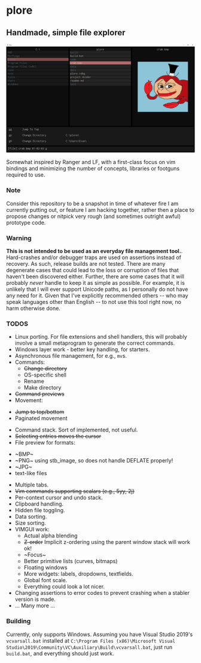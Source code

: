 # plore
## Handmade, simple file explorer
![plore 0.1.2](docs/plore-v-0-1-2.png)

Somewhat inspired by Ranger and LF, with a first-class focus on vim bindings and minimizing the number of concepts, libraries or footguns required to use.

### Note
Consider this repository to be a snapshot in time of whatever fire I am currently putting out, or feature I am hacking together, rather then a place to propose changes or nitpick very rough (and sometimes outright awful) prototype code.

### Warning 
**This is not intended to be used as an everyday file management tool.**.
Hard-crashes and/or debugger traps are used on assertions instead of recovery. As such, release builds are not tested.
There are many degenerate cases that could lead to the loss or corruption of files that haven't been discovered either.
Further, there are some cases that it will probably *never* handle to keep it as simple as possible. 
For example, it is unlikely that I will ever support Unicode paths, as I personally do not have any need for it. Given that I've explicitly recommended others -- who may speak languages other than English -- to not use this tool right now, no harm otherwise done.

### TODOS
* Linux porting.
  For file extensions and shell handlers, this will probably involve a small metaprogram to generate the correct commands.
* Windows layer work - better key handling, for starters.
* Asynchronous file management, for e.g., `mv`s.
* Commands:
   - ~~Change directory~~
   - OS-specific shell
   - Rename
   - Make directory
* ~~Command previews~~
* Movement:
- ~~Jump to top/bottom~~
- Paginated movement
* Command stack. Sort of implemented, not useful.
* ~~Selecting entries moves the cursor~~
* File preview for formats:
- ~BMP~
- ~PNG~ using stb_image, so does not handle DEFLATE properly!
- ~JPG~
- text-like files
* Multiple tabs.
* ~~Vim commands supporting scalars (e.g., 5yy, 2j)~~
* Per-context cursor and undo stack.
* Clipboard handling.
* Hidden file toggling.
* Data sorting.
* Size sorting.
* VIMGUI work:
   - Actual alpha blending 
   - ~~Z-order~~ Implicit z-ordering using the parent window stack will work ok!
   - ~Focus~
   - Better primitive lists (curves, bitmaps)
   - Floating windows
   - More widgets: labels, dropdowns, textfields.
   - Global font scale.
   - Everything could look a lot nicer.
* Changing assertions to error codes to prevent crashing when a stabler version is made.
* ... Many more ...

### Building
Currently, only supports Windows. 
Assuming you have Visual Studio 2019's `vcvarsall.bat` installed at `C:\Program Files (x86)\Microsoft Visual Studio\2019\Community\VC\Auxiliary\Build\vcvarsall.bat`, just run `build.bat`, and everything should just work.
